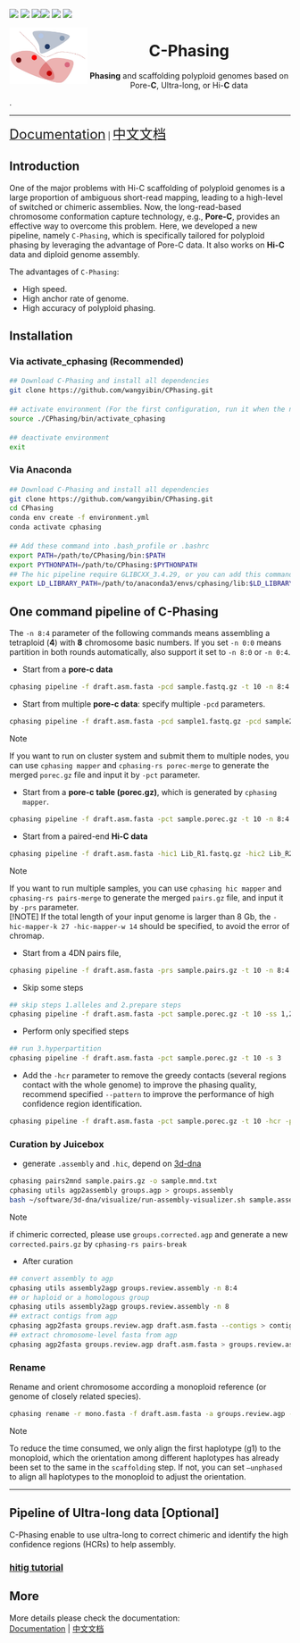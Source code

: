 ![](https://img.shields.io/github/v/tag/wangyibin/CPhasing) ![](https://img.shields.io/github/languages/top/wangyibin/CPhasing
) ![](https://img.shields.io/github/commit-activity/m/wangyibin/CPhasing)![](https://img.shields.io/github/last-commit/wangyibin/CPhasing) ![](https://img.shields.io/github/contributors/wangyibin/CPhasing) ![](https://img.shields.io/github/languages/code-size/wangyibin/CPhasing
)

<img src="pictures/logo/C-Phasing_logo3.jpg" alt="C-Phasing logo" width="140px" align="left" />
<h1 align="center"><b>C</b>-Phasing</h1>
<p align="center"> <b>Phasing</b> and scaffolding polyploid genomes based on Pore-<b>C</b>, Ultra-long, or Hi-<b>C</b> data</p>.

***  


[<font size=5>Documentation</font>](https://wangyibin.github.io/CPhasing/latest) | [<font size=5>中文文档</font>](https://wangyibin.github.io/CPhasing/latest/zh)

## Introduction
One of the major problems with Hi-C scaffolding of polyploid genomes is a large proportion of ambiguous short-read mapping, leading to a high-level of switched or chimeric assemblies. Now, the long-read-based chromosome conformation capture technology, e.g., **Pore-C**, provides an effective way to overcome this problem. Here, we developed a new pipeline, namely `C-Phasing`, which is specifically tailored for polyploid phasing by leveraging the advantage of Pore-C data. It also works on **Hi-C** data and diploid genome assembly.  
  
The advantages of `C-Phasing`:   
- High speed.   
- High anchor rate of genome. 
- High accuracy of polyploid phasing. 

## Installation

### Via activate_cphasing (Recommended)
```bash
## Download C-Phasing and install all dependencies
git clone https://github.com/wangyibin/CPhasing.git

## activate environment (For the first configuration, run it when the network is accessible.)
source ./CPhasing/bin/activate_cphasing

## deactivate environment
exit
```

### Via Anaconda
```bash
## Download C-Phasing and install all dependencies
git clone https://github.com/wangyibin/CPhasing.git
cd CPhasing
conda env create -f environment.yml
conda activate cphasing

## Add these command into .bash_profile or .bashrc
export PATH=/path/to/CPhasing/bin:$PATH
export PYTHONPATH=/path/to/CPhasing:$PYTHONPATH
## The hic pipeline require GLIBCXX_3.4.29, or you can add this command to your environment (.bash_profile)
export LD_LIBRARY_PATH=/path/to/anaconda3/envs/cphasing/lib:$LD_LIBRARY_PATH
```


## One command pipeline of C-Phasing
The `-n 8:4` parameter of the following commands means assembling a tetraploid (**4**) with **8** chromosome basic numbers. If you set `-n 0:0` means partition in both rounds automatically, also support it set to `-n 8:0` or `-n 0:4`.
- Start from a **pore-c data**

```bash
cphasing pipeline -f draft.asm.fasta -pcd sample.fastq.gz -t 10 -n 8:4
```

- Start from multiple **pore-c data**: specify multiple `-pcd` parameters. 
```bash
cphasing pipeline -f draft.asm.fasta -pcd sample1.fastq.gz -pcd sample2.fastq.gz -t 10 -n 8:4
```  
> [!NOTE]
> If you want to run on cluster system and submit them to multiple nodes, you can use `cphasing mapper` and `cphasing-rs porec-merge` to generate the merged `porec.gz` file and input it by `-pct` parameter. 

- Start from a **pore-c table (porec.gz)**, which is generated by `cphasing mapper`.
```bash
cphasing pipeline -f draft.asm.fasta -pct sample.porec.gz -t 10 -n 8:4
```

- Start from a paired-end **Hi-C data** 
```bash
cphasing pipeline -f draft.asm.fasta -hic1 Lib_R1.fastq.gz -hic2 Lib_R2.fastq.gz -t 10 -n 8:4
```
> [!NOTE]
> If you want to run multiple samples, you can use `cphasing hic mapper` and `cphasing-rs pairs-merge` to generate the merged `pairs.gz` file, and input it by `-prs` parameter.  
> [!NOTE]
> If the total length of your input genome is larger than 8 Gb, the `-hic-mapper-k 27 -hic-mapper-w 14` should be specified, to avoid the error of chromap. 


- Start from a 4DN pairs file,
```bash
cphasing pipeline -f draft.asm.fasta -prs sample.pairs.gz -t 10 -n 8:4
```
- Skip some steps  
```bash
## skip steps 1.alleles and 2.prepare steps 
cphasing pipeline -f draft.asm.fasta -pct sample.porec.gz -t 10 -ss 1,2
```

- Perform only specified steps  
```bash
## run 3.hyperpartition 
cphasing pipeline -f draft.asm.fasta -pct sample.porec.gz -t 10 -s 3
```
- Add the `-hcr` parameter to remove the greedy contacts (several regions contact with the whole genome) to improve the phasing quality, recommend specified `--pattern` to improve the performance of high confidence region identification.
```bash
cphasing pipeline -f draft.asm.fasta -pct sample.porec.gz -t 10 -hcr -p AAGCTT
```
    
### Curation by Juicebox
- generate `.assembly` and `.hic`, depend on [3d-dna](https://github.com/aidenlab/3d-dna)

```bash
cphasing pairs2mnd sample.pairs.gz -o sample.mnd.txt
cphasing utils agp2assembly groups.agp > groups.assembly
bash ~/software/3d-dna/visualize/run-assembly-visualizer.sh sample.assembly sample.mnd.txt
```
> [!NOTE]
> if chimeric corrected, please use `groups.corrected.agp` and generate a new `corrected.pairs.gz` by `cphasing-rs pairs-break`
- After curation
```bash
## convert assembly to agp
cphasing utils assembly2agp groups.review.assembly -n 8:4 
## or haploid or a homologous group
cphasing utils assembly2agp groups.review.assembly -n 8
## extract contigs from agp 
cphasing agp2fasta groups.review.agp draft.asm.fasta --contigs > contigs.fasta
## extract chromosome-level fasta from agp
cphasing agp2fasta groups.review.agp draft.asm.fasta > groups.review.asm.fasta
```

### Rename 
Rename and orient chromosome according a monoploid reference (or genome of closely related species).
```bash
cphasing rename -r mono.fasta -f draft.asm.fasta -a groups.review.agp -t 20
```
> [!NOTE]
> To reduce the time consumed, we only align the first haplotype (g1) to the monoploid, which the orientation among different haplotypes has already been set to the same in the `scaffolding` step. If not, you can set `—unphased` to align all haplotypes to the monoploid to adjust the orientation.  


----------------------------------------------

## Pipeline of Ultra-long data [Optional]
C-Phasing enable to use ultra-long to correct chimeric and identify the high confidence regions (HCRs) to help assembly.  
### **[hitig tutorial](cphasing/hitig)**


## More
More details please check the documentation:  
[Documentation](https://wangyibin.github.io/CPhasing/latest) | [中文文档](https://wangyibin.github.io/CPhasing/latest/zh)

